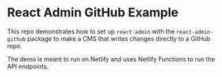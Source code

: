# React Admin GitHub Example

This repo demonstrates how to set up `react-admin` with the `react-admin-github` package to make a CMS that writes changes directly to a GitHub repo.

The demo is meant to run on Netlify and uses Netlify Functions to run the API endpoints.
